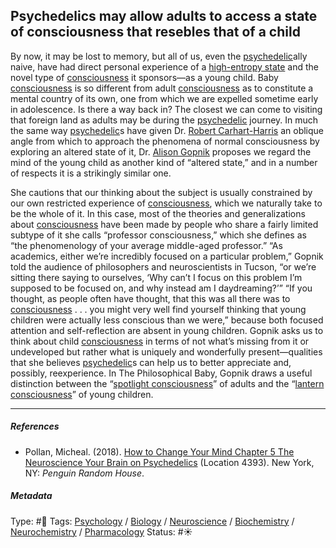 ## Psychedelics may allow adults to access a state of consciousness that resebles that of a child

By now, it may be lost to memory, but all of us, even the [psychedelic](Psychedelic.md)ally naive, have had direct personal experience of a [high-entropy state](High-entropy%20state.md) and the novel type of [consciousness](Consciousness.md) it sponsors—as a young child. Baby [consciousness](Consciousness.md) is so different from adult [consciousness](Consciousness.md) as to constitute a mental country of its own, one from which we are expelled sometime early in adolescence. Is there a way back in? The closest we can come to visiting that foreign land as adults may be during the [psychedelic](Psychedelic.md) journey. In much the same way [psychedelic](Psychedelic.md)s have given Dr. [Robert Carhart-Harris]() an oblique angle from which to approach the phenomena of normal consciousness by exploring an altered state of it, Dr. [Alison Gopnik]() proposes we regard the mind of the young child as another kind of “altered state,” and in a number of respects it is a strikingly similar one.

She cautions that our thinking about the subject is usually constrained by our own restricted experience of [consciousness](Consciousness.md), which we naturally take to be the whole of it. In this case, most of the theories and generalizations about [consciousness](Consciousness.md) have been made by people who share a fairly limited subtype of it she calls “professor consciousness,” which she defines as “the phenomenology of your average middle-aged professor.” “As academics, either we’re incredibly focused on a particular problem,” Gopnik told the audience of philosophers and neuroscientists in Tucson, “or we’re sitting there saying to ourselves, ‘Why can’t I focus on this problem I’m supposed to be focused on, and why instead am I daydreaming?’” “If you thought, as people often have thought, that this was all there was to [consciousness](Consciousness.md) . . . you might very well find yourself thinking that young children were actually less conscious than we were,” because both focused attention and self-reflection are absent in young children. Gopnik asks us to think about child [consciousness](Consciousness.md) in terms of not what’s missing from it or undeveloped but rather what is uniquely and wonderfully present—qualities that she believes [psychedelic](Psychedelic.md)s can help us to better appreciate and, possibly, reexperience. In The Philosophical Baby, Gopnik draws a useful distinction between the “[spotlight consciousness](Spotlight%20consciousness.md)” of adults and the “[lantern consciousness](Lantern%20consciousness.md)” of young children.

---

##### References

* Pollan, Micheal. (2018). [How to Change Your Mind Chapter 5 The Neuroscience Your Brain on Psychedelics](How%20to%20Change%20Your%20Mind%20Chapter%205%20The%20Neuroscience%20Your%20Brain%20on%20Psychedelics.md) (Location 4393). New York, NY: *Penguin Random House*. 

##### Metadata

Type: #🔴 
Tags: [Psychology](Psychology.md) / [Biology]() / [Neuroscience](Neuroscience.md) / [Biochemistry](Biochemistry.md) / [Neurochemistry](Neurochemistry.md) / [Pharmacology]() 
Status: #☀️ 
